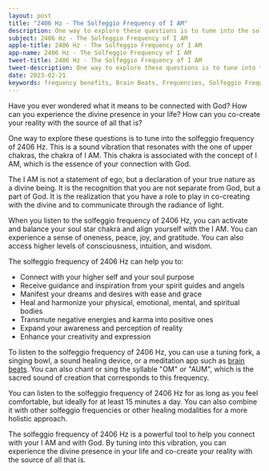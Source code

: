 ```yaml
---
layout: post
title: "2406 Hz - The Solfeggio Frequency of I AM"
description: One way to explore these questions is to tune into the solfeggio frequency of 2406 Hz. This is a sound vibration that resonates with the one of upper chakras, the chakra of I AM. This chakra is associated with the concept of I AM, which is the essence of your connection with God.
subject: 2406 Hz - The Solfeggio Frequency of I AM
apple-title: 2406 Hz - The Solfeggio Frequency of I AM
app-name: 2406 Hz - The Solfeggio Frequency of I AM
tweet-title: 2406 Hz - The Solfeggio Frequency of I AM
tweet-description: One way to explore these questions is to tune into the solfeggio frequency of 2406 Hz. This is a sound vibration that resonates with the one of upper chakras, the chakra of I AM. This chakra is associated with the concept of I AM, which is the essence of your connection with God.
date: 2023-02-21
keywords: frequency benefits, Brain Beats, Frequencies, Solfeggio Frequency, chakra of I AM, 2406 Hz, Brain wave entrainment, sound therapy
---
```


Have you ever wondered what it means to be connected with God? How can you experience the divine presence in your life? How can you co-create your reality with the source of all that is?

One way to explore these questions is to tune into the solfeggio frequency of 2406 Hz. This is a sound vibration that resonates with the one of upper chakras, the chakra of I AM. This chakra is associated with the concept of I AM, which is the essence of your connection with God.

The I AM is not a statement of ego, but a declaration of your true nature as a divine being. It is the recognition that you are not separate from God, but a part of God. It is the realization that you have a role to play in co-creating with the divine and to communicate through the radiance of light.

When you listen to the solfeggio frequency of 2406 Hz, you can activate and balance your soul star chakra and align yourself with the I AM. You can experience a sense of oneness, peace, joy, and gratitude. You can also access higher levels of consciousness, intuition, and wisdom.

The solfeggio frequency of 2406 Hz can help you to:

- Connect with your higher self and your soul purpose
- Receive guidance and inspiration from your spirit guides and angels
- Manifest your dreams and desires with ease and grace
- Heal and harmonize your physical, emotional, mental, and spiritual bodies
- Transmute negative energies and karma into positive ones
- Expand your awareness and perception of reality
- Enhance your creativity and expression

To listen to the solfeggio frequency of 2406 Hz, you can use a tuning fork, a singing bowl, a sound healing device, or a meditation app such as [brain beats](https://brain-beats.in/solfeggio-frequency.html). You can also chant or sing the syllable "OM" or "AUM", which is the sacred sound of creation that corresponds to this frequency.

You can listen to the solfeggio frequency of 2406 Hz for as long as you feel comfortable, but ideally for at least 15 minutes a day. You can also combine it with other solfeggio frequencies or other healing modalities for a more holistic approach.

The solfeggio frequency of 2406 Hz is a powerful tool to help you connect with your I AM and with God. By tuning into this vibration, you can experience the divine presence in your life and co-create your reality with the source of all that is.
